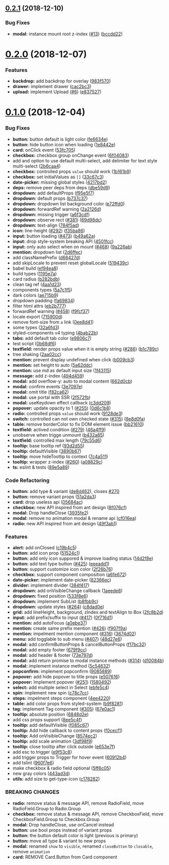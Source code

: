 ## [0.2.1](https://github.com/yoctol/tailor-ui/compare/v0.2.0...v0.2.1) (2018-12-10)

### Bug Fixes

- **modal:** instance mount root z-index ([#13](https://github.com/yoctol/tailor-ui/issues/13)) ([bccdd22](https://github.com/yoctol/tailor-ui/commit/bccdd22))

# [0.2.0](https://github.com/yoctol/tailor-ui/compare/v0.1.0...v0.2.0) (2018-12-07)

### Features

- **backdrop:** add backdrop for overlay ([983f570](https://github.com/yoctol/tailor-ui/commit/983f570))
- **drawer:** implement drawer ([cac2bc3](https://github.com/yoctol/tailor-ui/commit/cac2bc3))
- **upload:** implement Upload ([#6](https://github.com/yoctol/tailor-ui/issues/6)) ([e837527](https://github.com/yoctol/tailor-ui/commit/e837527))

# [0.1.0](https://github.com/yoctol/tailor-ui/compare/e653e7f...v0.1.0) (2018-12-04)

### Bug Fixes

- **button:** button default is light color ([fe6634e](https://github.com/yoctol/tailor-ui/commit/fe6634e))
- **button:** hide button icon when loading ([1e8442e](https://github.com/yoctol/tailor-ui/commit/1e8442e))
- **card:** onClick event ([53fc705](https://github.com/yoctol/tailor-ui/commit/53fc705))
- **checkbox:** checkbox group onChange event ([6f04083](https://github.com/yoctol/tailor-ui/commit/6f04083))
- add and option to use default multi-select, add delimiter for text style multi-select ([2b6caa4](https://github.com/yoctol/tailor-ui/commit/2b6caa4))
- **checkbox:** controlled props `value` should work ([1b161b9](https://github.com/yoctol/tailor-ui/commit/1b161b9))
- **checkbox:** set initialValues as `[]` ([33c67c3](https://github.com/yoctol/tailor-ui/commit/33c67c3))
- **date-picker:** missing global styles ([4217bd2](https://github.com/yoctol/tailor-ui/commit/4217bd2))
- **deps:** remove peer deps from deps ([dbe59d9](https://github.com/yoctol/tailor-ui/commit/dbe59d9))
- **dropdown:** add defaultProps ([f95e5f7](https://github.com/yoctol/tailor-ui/commit/f95e5f7))
- **dropdown:** default props ([b737c37](https://github.com/yoctol/tailor-ui/commit/b737c37))
- **dropdown:** dropdown list background color ([e72ffd0](https://github.com/yoctol/tailor-ui/commit/e72ffd0))
- **dropdown:** forwardRef warning ([2a2126d](https://github.com/yoctol/tailor-ui/commit/2a2126d))
- **dropdown:** missing trigger ([a6f3cdf](https://github.com/yoctol/tailor-ui/commit/a6f3cdf))
- **dropdown:** observe rect ([#381](https://github.com/yoctol/tailor-ui/issues/381)) ([69d98dc](https://github.com/yoctol/tailor-ui/commit/69d98dc))
- **dropdown:** text-align ([784f5ad](https://github.com/yoctol/tailor-ui/commit/784f5ad))
- **icon:** line-height ([#292](https://github.com/yoctol/tailor-ui/issues/292)) ([f35ba86](https://github.com/yoctol/tailor-ui/commit/f35ba86))
- **input:** button loading ([#473](https://github.com/yoctol/tailor-ui/issues/473)) ([b49a62a](https://github.com/yoctol/tailor-ui/commit/b49a62a))
- **input:** drop style-system breaking API ([4501fcc](https://github.com/yoctol/tailor-ui/commit/4501fcc))
- **input:** only auto select when on mount ([#468](https://github.com/yoctol/tailor-ui/issues/468)) ([9a226ab](https://github.com/yoctol/tailor-ui/commit/9a226ab))
- **mention:** dropdown list ([2d6ffec](https://github.com/yoctol/tailor-ui/commit/2d6ffec))
- add classNamePrefix ([d68427d](https://github.com/yoctol/tailor-ui/commit/d68427d))
- add skipLocale to prevent reset globalLocale ([519439c](https://github.com/yoctol/tailor-ui/commit/519439c))
- babel build ([ef94ea8](https://github.com/yoctol/tailor-ui/commit/ef94ea8))
- build types ([1195e7a](https://github.com/yoctol/tailor-ui/commit/1195e7a))
- card radius ([b282bdb](https://github.com/yoctol/tailor-ui/commit/b282bdb))
- clean tag ref ([4aa1d23](https://github.com/yoctol/tailor-ui/commit/4aa1d23))
- components types ([5a7c1f5](https://github.com/yoctol/tailor-ui/commit/5a7c1f5))
- dark colors ([ae715b9](https://github.com/yoctol/tailor-ui/commit/ae715b9))
- dropdown padding ([fa69834](https://github.com/yoctol/tailor-ui/commit/fa69834))
- filter html attrs ([eb2b777](https://github.com/yoctol/tailor-ui/commit/eb2b777))
- forwardRef warning ([#458](https://github.com/yoctol/tailor-ui/issues/458)) ([f9fcf37](https://github.com/yoctol/tailor-ui/commit/f9fcf37))
- locale export ([715900d](https://github.com/yoctol/tailor-ui/commit/715900d))
- remove font-size from `a` link ([0ee8d41](https://github.com/yoctol/tailor-ui/commit/0ee8d41))
- some types ([32a6fd3](https://github.com/yoctol/tailor-ui/commit/32a6fd3))
- styled-components v4 typing ([4bab22b](https://github.com/yoctol/tailor-ui/commit/4bab22b))
- **tabs:** add default tab color ([e9806c7](https://github.com/yoctol/tailor-ui/commit/e9806c7))
- test script ([0b68df6](https://github.com/yoctol/tailor-ui/commit/0b68df6))
- **textfield:** render props value when it is empty string ([#286](https://github.com/yoctol/tailor-ui/issues/286)) ([b1c789c](https://github.com/yoctol/tailor-ui/commit/b1c789c))
- tree shaking ([2aa02cc](https://github.com/yoctol/tailor-ui/commit/2aa02cc))
- **mention:** prevent display undefined when click ([b009cb3](https://github.com/yoctol/tailor-ui/commit/b009cb3))
- **mention:** set height to auto ([5a62ddc](https://github.com/yoctol/tailor-ui/commit/5a62ddc))
- **mention:** use md as default input size ([1f43115](https://github.com/yoctol/tailor-ui/commit/1f43115))
- **message:** add z-index ([494d459](https://github.com/yoctol/tailor-ui/commit/494d459))
- **modal:** add overflow-y: auto to modal content ([662d0cb](https://github.com/yoctol/tailor-ui/commit/662d0cb))
- **modal:** confirm events ([3e7097e](https://github.com/yoctol/tailor-ui/commit/3e7097e))
- **modal:** omit title ([f82ca62](https://github.com/yoctol/tailor-ui/commit/f82ca62))
- **modal:** use portal with SSR ([2f572fb](https://github.com/yoctol/tailor-ui/commit/2f572fb))
- **modal:** useKeydown effect callback ([c3dd209](https://github.com/yoctol/tailor-ui/commit/c3dd209))
- **popover:** update opacity to 1 ([#255](https://github.com/yoctol/tailor-ui/issues/255)) ([0d6c1b8](https://github.com/yoctol/tailor-ui/commit/0d6c1b8))
- **radio:** controlled props `value` should work ([9128de3](https://github.com/yoctol/tailor-ui/commit/9128de3))
- **switch:** controlled can not own checked state ([#315](https://github.com/yoctol/tailor-ui/issues/315)) ([8e8d0fa](https://github.com/yoctol/tailor-ui/commit/8e8d0fa))
- **table:** remove borderColor to fix DOM element issue ([bb21610](https://github.com/yoctol/tailor-ui/commit/bb21610))
- **textfield:** actived condition ([#279](https://github.com/yoctol/tailor-ui/issues/279)) ([46a4ff9](https://github.com/yoctol/tailor-ui/commit/46a4ff9))
- unobserve when trigge unmount ([b432a85](https://github.com/yoctol/tailor-ui/commit/b432a85))
- **textfield:** controlled max length ([79c55d6](https://github.com/yoctol/tailor-ui/commit/79c55d6))
- **tooltip:** base tooltip ref ([93d2d55](https://github.com/yoctol/tailor-ui/commit/93d2d55))
- **tooltip:** defaultVisible ([3890b67](https://github.com/yoctol/tailor-ui/commit/3890b67))
- **tooltip:** move hideTooltip to context ([7c4a511](https://github.com/yoctol/tailor-ui/commit/7c4a511))
- **tooltip:** wrapper z-index ([#260](https://github.com/yoctol/tailor-ui/issues/260)) ([a08829c](https://github.com/yoctol/tailor-ui/commit/a08829c))
- **ts:** eslint & tests ([89e5a89](https://github.com/yoctol/tailor-ui/commit/89e5a89))

### Code Refactoring

- **button:** add type & variant ([de8d462](https://github.com/yoctol/tailor-ui/commit/de8d462)), closes [#270](https://github.com/yoctol/tailor-ui/issues/270)
- **button:** remove variant props ([51a2da3](https://github.com/yoctol/tailor-ui/commit/51a2da3))
- **card:** drop useless api ([05684ac](https://github.com/yoctol/tailor-ui/commit/05684ac))
- **checkbox:** new API inspired from ant design ([8f076cf](https://github.com/yoctol/tailor-ui/commit/8f076cf))
- **modal:** Drop handleClose ([3935fe2](https://github.com/yoctol/tailor-ui/commit/3935fe2))
- **modal:** remove no animation modal & rename api ([cf016ea](https://github.com/yoctol/tailor-ui/commit/cf016ea))
- **radio:** new API inspired from ant design ([49f3ab1](https://github.com/yoctol/tailor-ui/commit/49f3ab1))

### Features

- **alert:** add onClosed ([c19b4c5](https://github.com/yoctol/tailor-ui/commit/c19b4c5))
- **button:** add icon prop ([51524c1](https://github.com/yoctol/tailor-ui/commit/51524c1))
- **button:** add only icon suppored & improve loading status ([14d2f8e](https://github.com/yoctol/tailor-ui/commit/14d2f8e))
- **button:** add text type button ([#425](https://github.com/yoctol/tailor-ui/issues/425)) ([eeeadd1](https://github.com/yoctol/tailor-ui/commit/eeeadd1))
- **button:** support customize icon color ([2f26b76](https://github.com/yoctol/tailor-ui/commit/2f26b76))
- **checkbox:** support component composition ([a6fe672](https://github.com/yoctol/tailor-ui/commit/a6fe672))
- **date-picker:** implement date-picker ([82366ec](https://github.com/yoctol/tailor-ui/commit/82366ec))
- **divider:** implement divider ([384f417](https://github.com/yoctol/tailor-ui/commit/384f417))
- **dropdown:** add onVisibleChange callback ([1aeede8](https://github.com/yoctol/tailor-ui/commit/1aeede8))
- **dropdown:** fixed position ([533f8e6](https://github.com/yoctol/tailor-ui/commit/533f8e6))
- **dropdown:** implement SubList ([b8fbb9c](https://github.com/yoctol/tailor-ui/commit/b8fbb9c))
- **dropdown:** update styles ([#264](https://github.com/yoctol/tailor-ui/issues/264)) ([c8dad0e](https://github.com/yoctol/tailor-ui/commit/c8dad0e))
- **grid:** add lineHeight, background, zIndex and textAlign to Box ([2fc8b2d](https://github.com/yoctol/tailor-ui/commit/2fc8b2d))
- **input:** add prefix/suffix to input ([#417](https://github.com/yoctol/tailor-ui/issues/417)) ([0f716d1](https://github.com/yoctol/tailor-ui/commit/0f716d1))
- **mention:** add autoFocus ([a0ebe37](https://github.com/yoctol/tailor-ui/commit/a0ebe37))
- **mention:** create same prefix mention ([#426](https://github.com/yoctol/tailor-ui/issues/426)) ([f907f9a](https://github.com/yoctol/tailor-ui/commit/f907f9a))
- **mention:** impelment mention component ([#316](https://github.com/yoctol/tailor-ui/issues/316)) ([3674d02](https://github.com/yoctol/tailor-ui/commit/3674d02))
- **menu:** add togglable to sub menu ([#407](https://github.com/yoctol/tailor-ui/issues/407)) ([48d27e6](https://github.com/yoctol/tailor-ui/commit/48d27e6))
- **modal:** add confirmButtonProps & cancelButtonProps ([f17bc32](https://github.com/yoctol/tailor-ui/commit/f17bc32))
- **modal:** add empty footer ([679f9cc](https://github.com/yoctol/tailor-ui/commit/679f9cc))
- **modal:** add header & footer ([73e797d](https://github.com/yoctol/tailor-ui/commit/73e797d))
- **modal:** add return promise to modal instance methods ([#314](https://github.com/yoctol/tailor-ui/issues/314)) ([d10084b](https://github.com/yoctol/tailor-ui/commit/d10084b))
- **modal:** implement instance method ([5c54632](https://github.com/yoctol/tailor-ui/commit/5c54632))
- **popconfirm:** implement popconfirm ([9085889](https://github.com/yoctol/tailor-ui/commit/9085889))
- **popover:** add hide popover to title props ([e507616](https://github.com/yoctol/tailor-ui/commit/e507616))
- **popover:** Implement popover ([#251](https://github.com/yoctol/tailor-ui/issues/251)) ([1580492](https://github.com/yoctol/tailor-ui/commit/1580492))
- **select:** add multiple select in Select ([ebfe5c4](https://github.com/yoctol/tailor-ui/commit/ebfe5c4))
- **spin:** implement new spin ([c78c7cc](https://github.com/yoctol/tailor-ui/commit/c78c7cc))
- **steps:** impelment steps component ([4ee4220](https://github.com/yoctol/tailor-ui/commit/4ee4220))
- **table:** add color props from styled-system ([b9f8281](https://github.com/yoctol/tailor-ui/commit/b9f8281))
- **tag:** implement Tag component ([#305](https://github.com/yoctol/tailor-ui/issues/305)) ([67e0ac1](https://github.com/yoctol/tailor-ui/commit/67e0ac1))
- **tooltip:** absolute position ([6848d2e](https://github.com/yoctol/tailor-ui/commit/6848d2e))
- add css props support ([8ee5c4f](https://github.com/yoctol/tailor-ui/commit/8ee5c4f))
- **tooltip:** add defaultVisible ([f085c67](https://github.com/yoctol/tailor-ui/commit/f085c67))
- **tooltip:** Add hide callback to content props ([f0cecf1](https://github.com/yoctol/tailor-ui/commit/f0cecf1))
- **tooltip:** Add onVisibleChange ([8574ec2](https://github.com/yoctol/tailor-ui/commit/8574ec2))
- **tooltip:** add scale animation ([3df98f9](https://github.com/yoctol/tailor-ui/commit/3df98f9))
- **tooltip:** close tooltip after click outside ([e653e7f](https://github.com/yoctol/tailor-ui/commit/e653e7f))
- add esc to trigger ([e9f53c8](https://github.com/yoctol/tailor-ui/commit/e9f53c8))
- add trigger props to Trigger for hover event ([60912b4](https://github.com/yoctol/tailor-ui/commit/60912b4))
- add tslint ([960f7e6](https://github.com/yoctol/tailor-ui/commit/960f7e6))
- make checkbox & radio field optional ([5ff6c05](https://github.com/yoctol/tailor-ui/commit/5ff6c05))
- new gray colors ([443ad3d](https://github.com/yoctol/tailor-ui/commit/443ad3d))
- **utils:** add size to get-type-icon ([c178282](https://github.com/yoctol/tailor-ui/commit/c178282))

### BREAKING CHANGES

- **radio:** remove status & message API, remove RadioField, move RadioField.Group to
  Radio.Group
- **checkbox:** remove status & message API, remove CheckboxField, move CheckboxField.Group to
  Checkbox.Group
- **modal:** Drop handleClose, use onCancel instead
- **button:** use bool props instead of variant props
- **button:** the button default color is light (previous is primary)
- **button:** move all type & variant to new props
- **modal:** renamed `show` to `visible`, renamed `closeButton` to `closable`, remove
  `animation`
- **card:** REMOVE Card.Button from Card component
